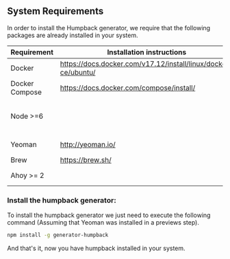 ## System Requirements

In order to install the Humpback generator, we require that the following packages are already installed in your system.

Requirement    | Installation instructions                                           | Notes
-------------- | ------------------------------------------------------------------- | -----------------------------
Docker         | https://docs.docker.com/v17.12/install/linux/docker-ce/ubuntu/      |
Docker Compose | https://docs.docker.com/compose/install/                            |
Node >=6       |                                                                     | We recommend the usage of nvm.
Yeoman         | http://yeoman.io/                                                   | Install it globally.
Brew           | https://brew.sh/                                                    |
Ahoy >= 2      |                                                                     | Install it using brew

### Install the humpback generator:
To install the humpback generator we just need to execute the following command (Assuming that Yeoman was installed in a previews step).

```bash
npm install -g generator-humpback
```

And that's it, now you have humpback installed in your system.
